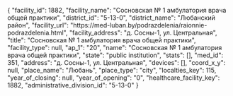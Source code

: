 {
    "facility_id": 1882,
    "facility_name": "Сосновская № 1 амбулатория врача общей практики",
    "district_id": "5-13-0",
    "district_name": "Любанский район",
    "facility_url": "https:\/\/med-luban.by\/podrazdelenia\/raionnie-podrazdelenia.html",
    "facility_address": "д. Сосны-1, ул. Центральная",
    "title": "Сосновская № 1 амбулатория врача общей практики",
    "facility_type": null,
    "ap_1": "20",
    "name": "Сосновская № 1 амбулатория врача общей практики",
    "state": "public institution",
    "stats": [],
    "med_id": 351,
    "address": "д. Сосны-1, ул. Центральная",
    "devices": [],
    "coord_x_y": null,
    "place_name": "Любань",
    "place_type": "city",
    "localties_key": 115,
    "year_of_closing": null,
    "year_of_opening": "0",
    "healthcare_facility_key": 1882,
    "administrative_division_id": "5-13-0"
}